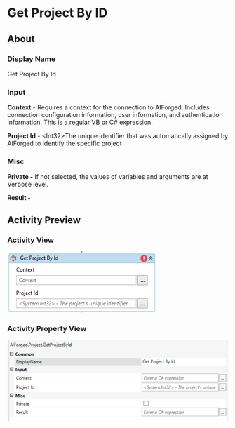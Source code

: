 # Get Project By ID

## About

### Display Name

Get Project By Id

### Input

**Context** - Requires a context for the connection to AIForged. Includes connection configuration information, user information, and authentication information. This is a regular VB or C# expression.

**Project Id** - \<Int32>The unique identifier that was automatically assigned by AiForged to identify the specific project

### Misc

**Private -** If not selected, the values of variables and arguments are at Verbose level.

**Result -**

## Activity Preview

### Activity View

![](../../../assets/image%20%28108%29%20%281%29.png)
### Activity Property View

![](../../../assets/image%20%288%29%20%286%29.png)


